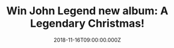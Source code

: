 ---
campaign-uuid: "c-ec51c5fa-4010-46ad-a9e4-01da10572029"
type: "Competition"
category: "Music"
date: "2018-11-16T09:00:00.000Z"
end-date: "2018-12-16T23:59:00.000Z"
disable-form: false
is_promoted: false
has_entry_page: true
title: "Win John Legend new album: A Legendary Christmas!"
competition-description: "<p>Christmas is coming to our homes, and there is no better\
  \ way to feel the spirit than listening to Christmas songs surrounded by your loved\
  \ ones. A Legendary Christmas is a MUST for this holiday season! If you are John\
  \ Legend biggest fan and want to get in the mood for the best time of the year…\
  \ enter below for a chance to win!</p>\n"
hero-header: "Win John Legend new album: A Legendary Christmas!"
terms-confirmation: "N/A"
banner-img: "https://assets.expresslyapp.com/asset-e4bb6636-e932-45fe-8658-a25bfa60ec9e.jpg"
logo-left-href: "aaa.nme.com"
logo-left-image: "https://assets.expresslyapp.com/asset-16a64929-d846-4050-b74c-55f7bb958d40.jpg"
logo-left-title: "NME AAA"
bg-image-hero: "https://assets.expresslyapp.com/asset-52a0f009-d820-4b4f-8212-429da31dcb53.jpg"
bg-image-first: "https://assets.expresslyapp.com/asset-f62a2f8c-30d7-4d76-a6d1-0b5d4b8636f4.jpg"
section1-content: "<p>What Christmas Means To Me, Silver Bells, Have Yourself A Merry\
  \ Little Christmas… are some of the songs you could be listening to this holidays.\
  \ Along side John’s magical voice, we can find some back ups breaking out the harmonica\
  \ such as Stevie Wonder or Esperanza Spalding!</p>\n<p>This Christmas get ready\
  \ with John Legend and enter the form below for a chance to win his brand new album\
  \ and explore the full track list of A Legendary Christmas NOW!</p>\n<p>Good luck!</p>\n"
entry-title: "Win John Legend new album: A Legendary Christmas!"
entry-content: "<p>Enter the draw to win John Legend new album: A Legendary Christmas\
  \ by completing the form below before 23:59 on 16th of December 2018.</p>\n"
has-winner: true
winner-title: "CONGRATULATIONS to John R. who won John Legends Christmas album!"
winner-banner: "https://assets.expresslyapp.com/asset-21d3147f-df84-40bb-a5ee-3fa057041070.jpg"
prize-description: "John Legend new album: A Legendary Christmas."
special-conditions: "Multiple entries are allowed up to one every day.\r\nThis competition\
  \ is also available on: http://club.expressly.io/competitons/john-legend-a-legendary-christmas-cd"
country-restrictions:
- "GB"
---